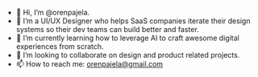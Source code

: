 - 👋 Hi, I’m @orenpajela.
- 👀 I’m a UI/UX Designer who helps SaaS companies iterate their design systems so their dev teams can build better and faster.
- 🌱 I’m currently learning how to leverage AI to craft awesome digital experiences from scratch.
- 💞️ I’m looking to collaborate on design and product related projects.
- 📫 How to reach me: orenpajela@gmail.com



<!---
orenpajela/orenpajela is a ✨ special ✨ repository because its `README.md` (this file) appears on your GitHub profile.
You can click the Preview link to take a look at your changes.
--->
